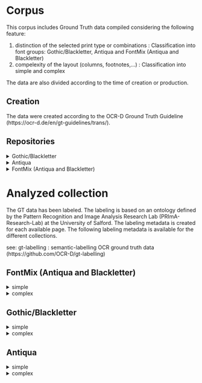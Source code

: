 <div>
   <div id="main">
      <h1>Corpus</h1>
      <p>This corpus includes Ground Truth data compiled considering the following feature:</p>
      <ol>
         <li>distinction of the selected print type or combinations : Classification into font groups: Gothic/Blackletter, Antiqua and FontMix (Antiqua and Blackletter)</li>
         <li>compelexity of the layout (columns, footnotes,...) : Classification into simple and complex</li>
      </ol>
      <p>The data are also divided according to the time of creation or production.</p>
      <h2>Creation</h2>
      <p>The data were created according to the OCR-D Ground Truth Guideline (https://ocr-d.de/en/gt-guidelines/trans/).</p>
      <h2>Repositories</h2>
      <div id="data">
         <details>
            <summary>Gothic/Blackletter</summary>
            <details>
               <summary>
                  simple
               </summary>
               <ul>
                  <li>https://github.com/tboenig/16_frak_simple</li>
                  <li>https://github.com/tboenig/17_frak_simple</li>
                  <li>https://github.com/tboenig/18_frak_simple</li>
                  <li>https://github.com/tboenig/19_frak_simple</li>
               </ul>
            </details>
            <details>
               <summary>
                  complex
               </summary>
               <ul>
                  <li>https://github.com/tboenig/16_frak_complex</li>
                  <li>https://github.com/tboenig/17_frak_complex</li>
                  <li>https://github.com/tboenig/18_frak_complex</li>
               </ul>
            </details>
         </details>
         <details>
            <summary>Antiqua</summary>
            <details>
               <summary>
                  simple
               </summary>
               <ul>
                  <li>https://github.com/tboenig/16_ant_simple</li>
                  <li>https://github.com/tboenig/18_ant_simple</li>
               </ul>
            </details>
            <details>
               <summary>
                  complex
               </summary>
               <ul>
                  <li>https://github.com/tboenig/16_ant_complex</li>
                  <li>https://github.com/tboenig/19_ant_simple</li>
               </ul>
            </details>
         </details>
         <details>
            <summary>FontMix (Antiqua and Blackletter)</summary>
            <details>
               <summary>
                  fontmix
               </summary>
               <ul>
                  <li>https://github.com/tboenig/17_fontmix_simple</li>
                  <li>https://github.com/tboenig/18_fontmix_complex</li>
               </ul>
            </details>
         </details>
      </div>
   </div>
   <div>
      <h1>Analyzed collection</h1>
      <p>The GT data has been labeled. The labeling is based on an ontology defined by the Pattern Recognition 
                    and Image Analysis Research Lab (PRImA-Research-Lab) at the University of Salford. The labeling metadata 
                    is created for each available page. The following labeling metadata is available for the different collections.</p>
      <p>see: gt-labelling : semantic-labelling OCR ground truth data (https://github.com/OCR-D/gt-labelling)</p>
      <div>
         <h2>FontMix (Antiqua and Blackletter)</h2>
         <div>
            <details>
               <summary>
                  simple
               </summary>
               <ul>
                  <li>
                     <details>
                        <summary>activityDomain/computing/visual/analysisRecognition/layoutAnalysis</summary>
                        <p>In computer vision, document layout analysis is the process of identifying and categorizing the regions of interest in the scanned image of a text document. A reading system requires the segmentation of text zones from non-textual ones and the arrangement in their correct reading order.

Examples:
Page layout analysis (segmentation into regions, classification into text, graphic, table etc.)

Related:
"OCR": Often used as a synonym for layout analysis and text recognition, but strictly only the text recognition component.</p>
                     </details>
                  </li>
                  <li>
                     <details>
                        <summary>activityDomain/computing/visual/analysisRecognition/ocr</summary>
                        <p/>
                     </details>
                  </li>
                  <li>
                     <details>
                        <summary>activityDomain/computing/visual/analysisRecognition/text</summary>
                        <p>Translation of any kind of depicted symbols to machine readable format

Examples:
OCR
Mathematical equation recognition

Related:
Text processing (separate category)
Table recognition
Map reading</p>
                     </details>
                  </li>
                  <li>
                     <details>
                        <summary>condition/acquisition/method-flaws/imaging/uneven-illumination</summary>
                        <p>Uneven illumination leading to brightness or contrast variations</p>
                     </details>
                  </li>
                  <li>
                     <details>
                        <summary>condition/production-related/document-characteristics/low-contrast</summary>
                        <p>The contrast bwtween the paper and the page content is very low</p>
                     </details>
                  </li>
                  <li>
                     <details>
                        <summary>condition/production-related/document-faults/ink-from-facing</summary>
                        <p>Ink from facing page was transferred to this page</p>
                     </details>
                  </li>
                  <li>
                     <details>
                        <summary>condition/wear/additions/informative/annotations</summary>
                        <p>Annotations regarding the content</p>
                     </details>
                  </li>
                  <li>
                     <details>
                        <summary>content-encoding/structured</summary>
                        <p>E.g. XML</p>
                     </details>
                  </li>
                  <li>
                     <details>
                        <summary>content-type/corpus</summary>
                        <p>
Corpus: a collection of written texts, especially the entire works of a particular author or a body of writing on a particular subject.

Examples:
A text corpus,
An image database</p>
                     </details>
                  </li>
                  <li>
                     <details>
                        <summary>contentOfInterest/visual/graphical</summary>
                        <p>
                        Description coming soon.
                    </p>
                     </details>
                  </li>
                  <li>
                     <details>
                        <summary>contentOfInterest/visual/graphical/separator</summary>
                        <p>
                        Description coming soon.
                    </p>
                     </details>
                  </li>
                  <li>
                     <details>
                        <summary>contentOfInterest/visual/text</summary>
                        <p>
                        Description coming soon.
                    </p>
                     </details>
                  </li>
                  <li>
                     <details>
                        <summary>data-attributes/document-related/structural/running-titles</summary>
                        <p>Titles repeated each page</p>
                     </details>
                  </li>
                  <li>
                     <details>
                        <summary>data-attributes/document-related/visual/text/drop-caps</summary>
                        <p>Drap capitals (large capitals at beginning of paragraph)</p>
                     </details>
                  </li>
                  <li>
                     <details>
                        <summary>data-attributes/document-related/visual/text/font/multi-font/font-sizes</summary>
                        <p>More than one font size used</p>
                     </details>
                  </li>
                  <li>
                     <details>
                        <summary>data-attributes/document-related/visual/text/font/multi-font/typefaces</summary>
                        <p>More than one typeface used</p>
                     </details>
                  </li>
                  <li>
                     <details>
                        <summary>data-attributes/document-related/visual/text/font/typeface/antiqua</summary>
                        <p>Antiqua font (more modern)</p>
                     </details>
                  </li>
                  <li>
                     <details>
                        <summary>data-attributes/document-related/visual/text/font/typeface/blackletter</summary>
                        <p>Blackletter, gothic, Fraktur</p>
                     </details>
                  </li>
                  <li>
                     <details>
                        <summary>data-attributes/language/mixed</summary>
                        <p>More than one language used</p>
                     </details>
                  </li>
                  <li>
                     <details>
                        <summary>granularity/logical/document-related/paragraph</summary>
                        <p>
                        Description coming soon.
                    </p>
                     </details>
                  </li>
                  <li>
                     <details>
                        <summary>granularity/physical/document-related/page</summary>
                        <p>
                        Description coming soon.
                    </p>
                     </details>
                  </li>
                  <li>
                     <details>
                        <summary>granularity/physical/document-related/region</summary>
                        <p>Region, zone, block</p>
                     </details>
                  </li>
                  <li>
                     <details>
                        <summary>granularity/physical/document-related/text-line</summary>
                        <p>
                        Description coming soon.
                    </p>
                     </details>
                  </li>
                  <li>
                     <details>
                        <summary>granularity/physical/document-related/word</summary>
                        <p>Word or partial word, if separated by line break, for example</p>
                     </details>
                  </li>
                  <li>
                     <details>
                        <summary>platform/platform-independent</summary>
                        <p>
                        Description coming soon.
                    </p>
                     </details>
                  </li>
               </ul>
            </details>
         </div>
         <div>
            <details>
               <summary>
                  complex
               </summary>
               <ul>
                  <li>
                     <details>
                        <summary>activityDomain/computing/visual/analysisRecognition/layoutAnalysis</summary>
                        <p>In computer vision, document layout analysis is the process of identifying and categorizing the regions of interest in the scanned image of a text document. A reading system requires the segmentation of text zones from non-textual ones and the arrangement in their correct reading order.

Examples:
Page layout analysis (segmentation into regions, classification into text, graphic, table etc.)

Related:
"OCR": Often used as a synonym for layout analysis and text recognition, but strictly only the text recognition component.</p>
                     </details>
                  </li>
                  <li>
                     <details>
                        <summary>activityDomain/computing/visual/analysisRecognition/ocr</summary>
                        <p/>
                     </details>
                  </li>
                  <li>
                     <details>
                        <summary>activityDomain/computing/visual/analysisRecognition/text</summary>
                        <p>Translation of any kind of depicted symbols to machine readable format

Examples:
OCR
Mathematical equation recognition

Related:
Text processing (separate category)
Table recognition
Map reading</p>
                     </details>
                  </li>
                  <li>
                     <details>
                        <summary>condition/acquisition/content-or-background/included-objects/preceeding-or-proceeding</summary>
                        <p>Part of preceeding or succeeding object included (e.g. other page)</p>
                     </details>
                  </li>
                  <li>
                     <details>
                        <summary>condition/acquisition/geometric/page-curl</summary>
                        <p>Visible page curl (e.g. book scanning)</p>
                     </details>
                  </li>
                  <li>
                     <details>
                        <summary>condition/acquisition/geometric/perspective-distortions</summary>
                        <p>Perspective distortions (e.g. due to camera-based acquisition)</p>
                     </details>
                  </li>
                  <li>
                     <details>
                        <summary>condition/acquisition/method-flaws/imaging/uneven-illumination</summary>
                        <p>Uneven illumination leading to brightness or contrast variations</p>
                     </details>
                  </li>
                  <li>
                     <details>
                        <summary>condition/production-related/document-characteristics/low-contrast</summary>
                        <p>The contrast bwtween the paper and the page content is very low</p>
                     </details>
                  </li>
                  <li>
                     <details>
                        <summary>condition/production-related/document-faults/ink-from-facing</summary>
                        <p>Ink from facing page was transferred to this page</p>
                     </details>
                  </li>
                  <li>
                     <details>
                        <summary>content-encoding/structured</summary>
                        <p>E.g. XML</p>
                     </details>
                  </li>
                  <li>
                     <details>
                        <summary>content-type/corpus</summary>
                        <p>
Corpus: a collection of written texts, especially the entire works of a particular author or a body of writing on a particular subject.

Examples:
A text corpus,
An image database</p>
                     </details>
                  </li>
                  <li>
                     <details>
                        <summary>contentOfInterest/visual/graphical/separator</summary>
                        <p>
                        Description coming soon.
                    </p>
                     </details>
                  </li>
                  <li>
                     <details>
                        <summary>contentOfInterest/visual/text</summary>
                        <p>
                        Description coming soon.
                    </p>
                     </details>
                  </li>
                  <li>
                     <details>
                        <summary>data-attributes/document-related/structural/footnote-continued</summary>
                        <p/>
                     </details>
                  </li>
                  <li>
                     <details>
                        <summary>data-attributes/document-related/structural/footnotes</summary>
                        <p>Footnotes at bottom of page</p>
                     </details>
                  </li>
                  <li>
                     <details>
                        <summary>data-attributes/document-related/structural/running-titles</summary>
                        <p>Titles repeated each page</p>
                     </details>
                  </li>
                  <li>
                     <details>
                        <summary>data-attributes/document-related/visual/text/drop-caps</summary>
                        <p>Drap capitals (large capitals at beginning of paragraph)</p>
                     </details>
                  </li>
                  <li>
                     <details>
                        <summary>data-attributes/document-related/visual/text/font/multi-font/font-sizes</summary>
                        <p>More than one font size used</p>
                     </details>
                  </li>
                  <li>
                     <details>
                        <summary>data-attributes/document-related/visual/text/font/multi-font/typefaces</summary>
                        <p>More than one typeface used</p>
                     </details>
                  </li>
                  <li>
                     <details>
                        <summary>data-attributes/document-related/visual/text/font/typeface/antiqua</summary>
                        <p>Antiqua font (more modern)</p>
                     </details>
                  </li>
                  <li>
                     <details>
                        <summary>data-attributes/document-related/visual/text/font/typeface/blackletter</summary>
                        <p>Blackletter, gothic, Fraktur</p>
                     </details>
                  </li>
                  <li>
                     <details>
                        <summary>data-attributes/language/mixed</summary>
                        <p>More than one language used</p>
                     </details>
                  </li>
                  <li>
                     <details>
                        <summary>granularity/logical/document-related/paragraph</summary>
                        <p>
                        Description coming soon.
                    </p>
                     </details>
                  </li>
                  <li>
                     <details>
                        <summary>granularity/physical/document-related/page</summary>
                        <p>
                        Description coming soon.
                    </p>
                     </details>
                  </li>
                  <li>
                     <details>
                        <summary>granularity/physical/document-related/region</summary>
                        <p>Region, zone, block</p>
                     </details>
                  </li>
                  <li>
                     <details>
                        <summary>granularity/physical/document-related/text-line</summary>
                        <p>
                        Description coming soon.
                    </p>
                     </details>
                  </li>
                  <li>
                     <details>
                        <summary>granularity/physical/document-related/word</summary>
                        <p>Word or partial word, if separated by line break, for example</p>
                     </details>
                  </li>
                  <li>
                     <details>
                        <summary>platform/platform-independent</summary>
                        <p>
                        Description coming soon.
                    </p>
                     </details>
                  </li>
               </ul>
            </details>
         </div>
      </div>
      <div>
         <h2>Gothic/Blackletter</h2>
         <div>
            <details>
               <summary>
                  simple
               </summary>
               <ul>
                  <li>
                     <details>
                        <summary>activityDomain/computing/visual/analysisRecognition/layoutAnalysis</summary>
                        <p>In computer vision, document layout analysis is the process of identifying and categorizing the regions of interest in the scanned image of a text document. A reading system requires the segmentation of text zones from non-textual ones and the arrangement in their correct reading order.

Examples:
Page layout analysis (segmentation into regions, classification into text, graphic, table etc.)

Related:
"OCR": Often used as a synonym for layout analysis and text recognition, but strictly only the text recognition component.</p>
                     </details>
                  </li>
                  <li>
                     <details>
                        <summary>activityDomain/computing/visual/analysisRecognition/ocr</summary>
                        <p/>
                     </details>
                  </li>
                  <li>
                     <details>
                        <summary>activityDomain/computing/visual/analysisRecognition/text</summary>
                        <p>Translation of any kind of depicted symbols to machine readable format

Examples:
OCR
Mathematical equation recognition

Related:
Text processing (separate category)
Table recognition
Map reading</p>
                     </details>
                  </li>
                  <li>
                     <details>
                        <summary>condition/acquisition/geometric/page-curl</summary>
                        <p>Visible page curl (e.g. book scanning)</p>
                     </details>
                  </li>
                  <li>
                     <details>
                        <summary>condition/acquisition/geometric/perspective-distortions</summary>
                        <p>Perspective distortions (e.g. due to camera-based acquisition)</p>
                     </details>
                  </li>
                  <li>
                     <details>
                        <summary>condition/ageing/warping</summary>
                        <p>Arbitrary warping (e.g. due to moisture)</p>
                     </details>
                  </li>
                  <li>
                     <details>
                        <summary>condition/production-related/document-faults/ink-from-facing</summary>
                        <p>Ink from facing page was transferred to this page</p>
                     </details>
                  </li>
                  <li>
                     <details>
                        <summary>condition/wear/additions/informative/annotations</summary>
                        <p>Annotations regarding the content</p>
                     </details>
                  </li>
                  <li>
                     <details>
                        <summary>condition/wear/medium-damage/stains</summary>
                        <p>Noticeable stains on medium</p>
                     </details>
                  </li>
                  <li>
                     <details>
                        <summary>content-encoding/structured</summary>
                        <p>E.g. XML</p>
                     </details>
                  </li>
                  <li>
                     <details>
                        <summary>content-type/corpus</summary>
                        <p>
Corpus: a collection of written texts, especially the entire works of a particular author or a body of writing on a particular subject.

Examples:
A text corpus,
An image database</p>
                     </details>
                  </li>
                  <li>
                     <details>
                        <summary>contentOfInterest/visual/graphical</summary>
                        <p>
                        Description coming soon.
                    </p>
                     </details>
                  </li>
                  <li>
                     <details>
                        <summary>contentOfInterest/visual/graphical/separator</summary>
                        <p>
                        Description coming soon.
                    </p>
                     </details>
                  </li>
                  <li>
                     <details>
                        <summary>contentOfInterest/visual/text</summary>
                        <p>
                        Description coming soon.
                    </p>
                     </details>
                  </li>
                  <li>
                     <details>
                        <summary>data-attributes/document-related/structural/running-titles</summary>
                        <p>Titles repeated each page</p>
                     </details>
                  </li>
                  <li>
                     <details>
                        <summary>data-attributes/document-related/visual/text/drop-caps</summary>
                        <p>Drap capitals (large capitals at beginning of paragraph)</p>
                     </details>
                  </li>
                  <li>
                     <details>
                        <summary>data-attributes/document-related/visual/text/font/multi-font/font-sizes</summary>
                        <p>More than one font size used</p>
                     </details>
                  </li>
                  <li>
                     <details>
                        <summary>data-attributes/document-related/visual/text/font/multi-font/typefaces</summary>
                        <p>More than one typeface used</p>
                     </details>
                  </li>
                  <li>
                     <details>
                        <summary>data-attributes/document-related/visual/text/font/typeface/antiqua</summary>
                        <p>Antiqua font (more modern)</p>
                     </details>
                  </li>
                  <li>
                     <details>
                        <summary>data-attributes/document-related/visual/text/font/typeface/blackletter</summary>
                        <p>Blackletter, gothic, Fraktur</p>
                     </details>
                  </li>
                  <li>
                     <details>
                        <summary>granularity/logical/document-related/paragraph</summary>
                        <p>
                        Description coming soon.
                    </p>
                     </details>
                  </li>
                  <li>
                     <details>
                        <summary>granularity/physical/document-related/page</summary>
                        <p>
                        Description coming soon.
                    </p>
                     </details>
                  </li>
                  <li>
                     <details>
                        <summary>granularity/physical/document-related/region</summary>
                        <p>Region, zone, block</p>
                     </details>
                  </li>
                  <li>
                     <details>
                        <summary>granularity/physical/document-related/text-line</summary>
                        <p>
                        Description coming soon.
                    </p>
                     </details>
                  </li>
                  <li>
                     <details>
                        <summary>granularity/physical/document-related/word</summary>
                        <p>Word or partial word, if separated by line break, for example</p>
                     </details>
                  </li>
                  <li>
                     <details>
                        <summary>platform/platform-independent</summary>
                        <p>
                        Description coming soon.
                    </p>
                     </details>
                  </li>
               </ul>
            </details>
         </div>
         <div>
            <details>
               <summary>
                  complex
               </summary>
               <ul>
                  <li>
                     <details>
                        <summary>activityDomain/computing/visual/analysisRecognition/layoutAnalysis</summary>
                        <p>In computer vision, document layout analysis is the process of identifying and categorizing the regions of interest in the scanned image of a text document. A reading system requires the segmentation of text zones from non-textual ones and the arrangement in their correct reading order.

Examples:
Page layout analysis (segmentation into regions, classification into text, graphic, table etc.)

Related:
"OCR": Often used as a synonym for layout analysis and text recognition, but strictly only the text recognition component.</p>
                     </details>
                  </li>
                  <li>
                     <details>
                        <summary>activityDomain/computing/visual/analysisRecognition/ocr</summary>
                        <p/>
                     </details>
                  </li>
                  <li>
                     <details>
                        <summary>activityDomain/computing/visual/analysisRecognition/text</summary>
                        <p>Translation of any kind of depicted symbols to machine readable format

Examples:
OCR
Mathematical equation recognition

Related:
Text processing (separate category)
Table recognition
Map reading</p>
                     </details>
                  </li>
                  <li>
                     <details>
                        <summary>condition/acquisition/content-or-background/included-objects/preceeding-or-proceeding</summary>
                        <p>Part of preceeding or succeeding object included (e.g. other page)</p>
                     </details>
                  </li>
                  <li>
                     <details>
                        <summary>condition/acquisition/geometric/page-curl</summary>
                        <p>Visible page curl (e.g. book scanning)</p>
                     </details>
                  </li>
                  <li>
                     <details>
                        <summary>condition/acquisition/geometric/perspective-distortions</summary>
                        <p>Perspective distortions (e.g. due to camera-based acquisition)</p>
                     </details>
                  </li>
                  <li>
                     <details>
                        <summary>condition/acquisition/method-flaws/imaging/uneven-illumination</summary>
                        <p>Uneven illumination leading to brightness or contrast variations</p>
                     </details>
                  </li>
                  <li>
                     <details>
                        <summary>condition/ageing/warping</summary>
                        <p>Arbitrary warping (e.g. due to moisture)</p>
                     </details>
                  </li>
                  <li>
                     <details>
                        <summary>condition/production-related/document-characteristics/low-contrast</summary>
                        <p>The contrast bwtween the paper and the page content is very low</p>
                     </details>
                  </li>
                  <li>
                     <details>
                        <summary>condition/production-related/document-faults/ink-from-facing</summary>
                        <p>Ink from facing page was transferred to this page</p>
                     </details>
                  </li>
                  <li>
                     <details>
                        <summary>condition/wear/additions/informative/annotations</summary>
                        <p>Annotations regarding the content</p>
                     </details>
                  </li>
                  <li>
                     <details>
                        <summary>condition/wear/additions/informative/stamps</summary>
                        <p>The medium was stamped</p>
                     </details>
                  </li>
                  <li>
                     <details>
                        <summary>condition/wear/medium-damage/stains</summary>
                        <p>Noticeable stains on medium</p>
                     </details>
                  </li>
                  <li>
                     <details>
                        <summary>content-encoding/structured</summary>
                        <p>E.g. XML</p>
                     </details>
                  </li>
                  <li>
                     <details>
                        <summary>content-type/corpus</summary>
                        <p>
Corpus: a collection of written texts, especially the entire works of a particular author or a body of writing on a particular subject.

Examples:
A text corpus,
An image database</p>
                     </details>
                  </li>
                  <li>
                     <details>
                        <summary>contentOfInterest/visual/composite/music</summary>
                        <p>
                        Description coming soon.
                    </p>
                     </details>
                  </li>
                  <li>
                     <details>
                        <summary>contentOfInterest/visual/graphical</summary>
                        <p>
                        Description coming soon.
                    </p>
                     </details>
                  </li>
                  <li>
                     <details>
                        <summary>contentOfInterest/visual/graphical/separator</summary>
                        <p>
                        Description coming soon.
                    </p>
                     </details>
                  </li>
                  <li>
                     <details>
                        <summary>contentOfInterest/visual/text</summary>
                        <p>
                        Description coming soon.
                    </p>
                     </details>
                  </li>
                  <li>
                     <details>
                        <summary>data-attributes/document-related/structural/footnotes</summary>
                        <p>Footnotes at bottom of page</p>
                     </details>
                  </li>
                  <li>
                     <details>
                        <summary>data-attributes/document-related/structural/running-titles</summary>
                        <p>Titles repeated each page</p>
                     </details>
                  </li>
                  <li>
                     <details>
                        <summary>data-attributes/document-related/visual/decorations</summary>
                        <p>Decorations of some kind</p>
                     </details>
                  </li>
                  <li>
                     <details>
                        <summary>data-attributes/document-related/visual/illustrations</summary>
                        <p>Illustrations in content</p>
                     </details>
                  </li>
                  <li>
                     <details>
                        <summary>data-attributes/document-related/visual/illustrations/multi-colour</summary>
                        <p>Multi-colour illustrations in content</p>
                     </details>
                  </li>
                  <li>
                     <details>
                        <summary>data-attributes/document-related/visual/text/drop-caps</summary>
                        <p>Drap capitals (large capitals at beginning of paragraph)</p>
                     </details>
                  </li>
                  <li>
                     <details>
                        <summary>data-attributes/document-related/visual/text/font/multi-font/font-sizes</summary>
                        <p>More than one font size used</p>
                     </details>
                  </li>
                  <li>
                     <details>
                        <summary>data-attributes/document-related/visual/text/font/multi-font/typefaces</summary>
                        <p>More than one typeface used</p>
                     </details>
                  </li>
                  <li>
                     <details>
                        <summary>data-attributes/document-related/visual/text/font/typeface/antiqua</summary>
                        <p>Antiqua font (more modern)</p>
                     </details>
                  </li>
                  <li>
                     <details>
                        <summary>data-attributes/document-related/visual/text/font/typeface/blackletter</summary>
                        <p>Blackletter, gothic, Fraktur</p>
                     </details>
                  </li>
                  <li>
                     <details>
                        <summary>data-attributes/language/mixed</summary>
                        <p>More than one language used</p>
                     </details>
                  </li>
                  <li>
                     <details>
                        <summary>granularity/logical/document-related/paragraph</summary>
                        <p>
                        Description coming soon.
                    </p>
                     </details>
                  </li>
                  <li>
                     <details>
                        <summary>granularity/physical/document-related/page</summary>
                        <p>
                        Description coming soon.
                    </p>
                     </details>
                  </li>
                  <li>
                     <details>
                        <summary>granularity/physical/document-related/region</summary>
                        <p>Region, zone, block</p>
                     </details>
                  </li>
                  <li>
                     <details>
                        <summary>granularity/physical/document-related/text-line</summary>
                        <p>
                        Description coming soon.
                    </p>
                     </details>
                  </li>
                  <li>
                     <details>
                        <summary>granularity/physical/document-related/word</summary>
                        <p>Word or partial word, if separated by line break, for example</p>
                     </details>
                  </li>
                  <li>
                     <details>
                        <summary>platform/platform-independent</summary>
                        <p>
                        Description coming soon.
                    </p>
                     </details>
                  </li>
               </ul>
            </details>
         </div>
      </div>
      <div>
         <h2>Antiqua</h2>
         <div>
            <details>
               <summary>
                  simple
               </summary>
               <ul>
                  <li>
                     <details>
                        <summary>activityDomain/computing/visual/analysisRecognition/layoutAnalysis</summary>
                        <p>In computer vision, document layout analysis is the process of identifying and categorizing the regions of interest in the scanned image of a text document. A reading system requires the segmentation of text zones from non-textual ones and the arrangement in their correct reading order.

Examples:
Page layout analysis (segmentation into regions, classification into text, graphic, table etc.)

Related:
"OCR": Often used as a synonym for layout analysis and text recognition, but strictly only the text recognition component.</p>
                     </details>
                  </li>
                  <li>
                     <details>
                        <summary>activityDomain/computing/visual/analysisRecognition/ocr</summary>
                        <p/>
                     </details>
                  </li>
                  <li>
                     <details>
                        <summary>activityDomain/computing/visual/analysisRecognition/text</summary>
                        <p>Translation of any kind of depicted symbols to machine readable format

Examples:
OCR
Mathematical equation recognition

Related:
Text processing (separate category)
Table recognition
Map reading</p>
                     </details>
                  </li>
                  <li>
                     <details>
                        <summary>condition/production-related/document-faults/ink-from-facing</summary>
                        <p>Ink from facing page was transferred to this page</p>
                     </details>
                  </li>
                  <li>
                     <details>
                        <summary>condition/wear/medium-damage/stains</summary>
                        <p>Noticeable stains on medium</p>
                     </details>
                  </li>
                  <li>
                     <details>
                        <summary>content-encoding/structured</summary>
                        <p>E.g. XML</p>
                     </details>
                  </li>
                  <li>
                     <details>
                        <summary>content-type/corpus</summary>
                        <p>
Corpus: a collection of written texts, especially the entire works of a particular author or a body of writing on a particular subject.

Examples:
A text corpus,
An image database</p>
                     </details>
                  </li>
                  <li>
                     <details>
                        <summary>contentOfInterest/visual/graphical/separator</summary>
                        <p>
                        Description coming soon.
                    </p>
                     </details>
                  </li>
                  <li>
                     <details>
                        <summary>contentOfInterest/visual/text</summary>
                        <p>
                        Description coming soon.
                    </p>
                     </details>
                  </li>
                  <li>
                     <details>
                        <summary>data-attributes/document-related/visual/text/drop-caps</summary>
                        <p>Drap capitals (large capitals at beginning of paragraph)</p>
                     </details>
                  </li>
                  <li>
                     <details>
                        <summary>data-attributes/document-related/visual/text/font/multi-font/font-sizes</summary>
                        <p>More than one font size used</p>
                     </details>
                  </li>
                  <li>
                     <details>
                        <summary>data-attributes/document-related/visual/text/font/typeface/antiqua</summary>
                        <p>Antiqua font (more modern)</p>
                     </details>
                  </li>
                  <li>
                     <details>
                        <summary>data-attributes/document-related/visual/text/font/typeface/blackletter</summary>
                        <p>Blackletter, gothic, Fraktur</p>
                     </details>
                  </li>
                  <li>
                     <details>
                        <summary>granularity/logical/document-related/paragraph</summary>
                        <p>
                        Description coming soon.
                    </p>
                     </details>
                  </li>
                  <li>
                     <details>
                        <summary>granularity/physical/document-related/page</summary>
                        <p>
                        Description coming soon.
                    </p>
                     </details>
                  </li>
                  <li>
                     <details>
                        <summary>granularity/physical/document-related/region</summary>
                        <p>Region, zone, block</p>
                     </details>
                  </li>
                  <li>
                     <details>
                        <summary>granularity/physical/document-related/text-line</summary>
                        <p>
                        Description coming soon.
                    </p>
                     </details>
                  </li>
                  <li>
                     <details>
                        <summary>granularity/physical/document-related/word</summary>
                        <p>Word or partial word, if separated by line break, for example</p>
                     </details>
                  </li>
                  <li>
                     <details>
                        <summary>platform/platform-independent</summary>
                        <p>
                        Description coming soon.
                    </p>
                     </details>
                  </li>
               </ul>
            </details>
         </div>
         <div>
            <details>
               <summary>
                  complex
               </summary>
               <ul>
                  <li>
                     <details>
                        <summary>activityDomain/computing/visual/analysisRecognition/layoutAnalysis</summary>
                        <p>In computer vision, document layout analysis is the process of identifying and categorizing the regions of interest in the scanned image of a text document. A reading system requires the segmentation of text zones from non-textual ones and the arrangement in their correct reading order.

Examples:
Page layout analysis (segmentation into regions, classification into text, graphic, table etc.)

Related:
"OCR": Often used as a synonym for layout analysis and text recognition, but strictly only the text recognition component.</p>
                     </details>
                  </li>
                  <li>
                     <details>
                        <summary>activityDomain/computing/visual/analysisRecognition/ocr</summary>
                        <p/>
                     </details>
                  </li>
                  <li>
                     <details>
                        <summary>activityDomain/computing/visual/analysisRecognition/text</summary>
                        <p>Translation of any kind of depicted symbols to machine readable format

Examples:
OCR
Mathematical equation recognition

Related:
Text processing (separate category)
Table recognition
Map reading</p>
                     </details>
                  </li>
                  <li>
                     <details>
                        <summary>condition/production-related/document-faults/ink-from-facing</summary>
                        <p>Ink from facing page was transferred to this page</p>
                     </details>
                  </li>
                  <li>
                     <details>
                        <summary>condition/wear/additions/informative/annotations</summary>
                        <p>Annotations regarding the content</p>
                     </details>
                  </li>
                  <li>
                     <details>
                        <summary>condition/wear/medium-damage/stains</summary>
                        <p>Noticeable stains on medium</p>
                     </details>
                  </li>
                  <li>
                     <details>
                        <summary>content-encoding/structured</summary>
                        <p>E.g. XML</p>
                     </details>
                  </li>
                  <li>
                     <details>
                        <summary>content-type/corpus</summary>
                        <p>
Corpus: a collection of written texts, especially the entire works of a particular author or a body of writing on a particular subject.

Examples:
A text corpus,
An image database</p>
                     </details>
                  </li>
                  <li>
                     <details>
                        <summary>contentOfInterest/visual/text</summary>
                        <p>
                        Description coming soon.
                    </p>
                     </details>
                  </li>
                  <li>
                     <details>
                        <summary>data-attributes/document-related/structural/footnote-continued</summary>
                        <p/>
                     </details>
                  </li>
                  <li>
                     <details>
                        <summary>data-attributes/document-related/structural/footnotes</summary>
                        <p>Footnotes at bottom of page</p>
                     </details>
                  </li>
                  <li>
                     <details>
                        <summary>data-attributes/document-related/structural/running-titles</summary>
                        <p>Titles repeated each page</p>
                     </details>
                  </li>
                  <li>
                     <details>
                        <summary>data-attributes/document-related/visual/text/drop-caps</summary>
                        <p>Drap capitals (large capitals at beginning of paragraph)</p>
                     </details>
                  </li>
                  <li>
                     <details>
                        <summary>data-attributes/document-related/visual/text/font/multi-font/font-sizes</summary>
                        <p>More than one font size used</p>
                     </details>
                  </li>
                  <li>
                     <details>
                        <summary>data-attributes/document-related/visual/text/font/multi-font/typefaces</summary>
                        <p>More than one typeface used</p>
                     </details>
                  </li>
                  <li>
                     <details>
                        <summary>data-attributes/document-related/visual/text/font/typeface/antiqua</summary>
                        <p>Antiqua font (more modern)</p>
                     </details>
                  </li>
                  <li>
                     <details>
                        <summary>data-attributes/document-related/visual/text/font/typeface/blackletter</summary>
                        <p>Blackletter, gothic, Fraktur</p>
                     </details>
                  </li>
                  <li>
                     <details>
                        <summary>data-attributes/language/mixed</summary>
                        <p>More than one language used</p>
                     </details>
                  </li>
                  <li>
                     <details>
                        <summary>granularity/logical/document-related/paragraph</summary>
                        <p>
                        Description coming soon.
                    </p>
                     </details>
                  </li>
                  <li>
                     <details>
                        <summary>granularity/physical/document-related/page</summary>
                        <p>
                        Description coming soon.
                    </p>
                     </details>
                  </li>
                  <li>
                     <details>
                        <summary>granularity/physical/document-related/region</summary>
                        <p>Region, zone, block</p>
                     </details>
                  </li>
                  <li>
                     <details>
                        <summary>granularity/physical/document-related/text-line</summary>
                        <p>
                        Description coming soon.
                    </p>
                     </details>
                  </li>
                  <li>
                     <details>
                        <summary>granularity/physical/document-related/word</summary>
                        <p>Word or partial word, if separated by line break, for example</p>
                     </details>
                  </li>
                  <li>
                     <details>
                        <summary>platform/platform-independent</summary>
                        <p>
                        Description coming soon.
                    </p>
                     </details>
                  </li>
               </ul>
            </details>
         </div>
      </div>
   </div>
</div>
